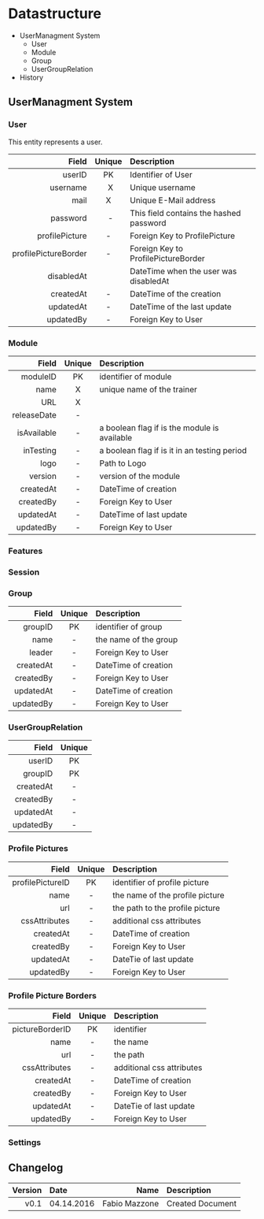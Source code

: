 # Datastructure

- UserManagment System
  - User
  - Module
  - Group
  - UserGroupRelation
- History


## UserManagment System

### User
This entity represents a user.

| Field                 | Unique | Description                              |
|----------------------:|:------:|:-----------------------------------------|
| userID                |   PK   | Identifier of User                       |
| username              |   X    | Unique username                          |
| mail                  |   X    | Unique E-Mail address                    |
| password              |   -    | This field contains the hashed password  |
| profilePicture        |   -    | Foreign Key to ProfilePicture            |
| profilePictureBorder  |   -    | Foreign Key to ProfilePictureBorder      |
| disabledAt            |        | DateTime when the user was disabledAt    |
| createdAt             |   -    | DateTime of the creation                 |
| updatedAt             |   -    | DateTime of the last update              |
| updatedBy             |   -    | Foreign Key to User                      |

### Module
| Field             | Unique  | Description                                   |
|------------------:|:-------:|:----------------------------------------------|
| moduleID          |   PK    | identifier of module                          |
| name              |   X     | unique name of the trainer                    |
| URL               |   X     |                                               |
| releaseDate       |   -     |                                               |
| isAvailable       |   -     | a boolean flag if is the module is available  |
| inTesting         |   -     | a boolean flag if is it in an testing period  |
| logo              |   -     | Path to Logo                                  |
| version           |   -     | version of the module                         |
| createdAt         |   -     | DateTime of creation                          |
| createdBy         |   -     | Foreign Key to User                           |
| updatedAt         |   -     | DateTime of last update                       |
| updatedBy         |   -     | Foreign Key to User                           |


### Features
### Session 

### Group
| Field           | Unique  | Description           |
|----------------:|:-------:|:----------------------|
| groupID         |   PK    | identifier of group   |
| name            |   -     | the name of the group |
| leader          |   -     | Foreign Key to User   |
| createdAt       |   -     | DateTime of creation  |
| createdBy       |   -     | Foreign Key to User   |
| updatedAt       |   -     | DateTime of creation  |
| updatedBy       |   -     | Foreign Key to User   |



### UserGroupRelation
| Field           | Unique |
|----------------:|:------:|
| userID          |   PK   |
| groupID         |   PK   |
| createdAt       |   -    |
| createdBy       |   -    |
| updatedAt       |   -    |
| updatedBy       |   -    |

### Profile Pictures
| Field             | Unique  | Description                     |
|------------------:|:-------:|:--------------------------------|
| profilePictureID  |   PK    | identifier of profile picture   |
| name              |   -     | the name of the profile picture |
| url               |   -     | the path to the profile picture |
| cssAttributes     |   -     | additional css attributes       |
| createdAt         |   -     | DateTime of creation            |
| createdBy         |   -     | Foreign Key to User             |
| updatedAt         |   -     | DateTie of last update          |
| updatedBy         |   -     | Foreign Key to User             |

### Profile Picture Borders
| Field             | Unique  | Description                     |
|------------------:|:-------:|:--------------------------------|
| pictureBorderID   |   PK    | identifier                      |
| name              |   -     | the name                        |
| url               |   -     | the path                        |
| cssAttributes     |   -     | additional css attributes       |
| createdAt         |   -     | DateTime of creation            |
| createdBy         |   -     | Foreign Key to User             |
| updatedAt         |   -     | DateTie of last update          |
| updatedBy         |   -     | Foreign Key to User             |

### Settings



## Changelog

| Version |    Date    |      Name     |               Description             |
|--------:|:-----------|--------------:|:--------------------------------------|
| v0.1    | 04.14.2016 | Fabio Mazzone | Created Document                      |
